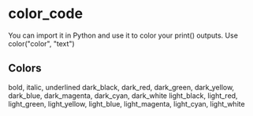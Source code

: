 # color_code
You can import it in Python and use it to color your print() outputs.
Use color("color", "text")
## Colors
bold, italic, underlined
dark_black, dark_red, dark_green, dark_yellow, dark_blue, dark_magenta, dark_cyan, dark_white
light_black, light_red, light_green, light_yellow, light_blue, light_magenta, light_cyan, light_white
